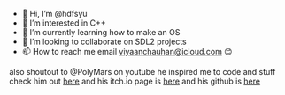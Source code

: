 - 👋 Hi, I’m @hdfsyu
- 👀 I’m interested in C++
- 🌱 I’m currently learning how to make an OS
- 💞️ I’m looking to collaborate on SDL2 projects
- 📫 How to reach me email viyaanchauhan@icloud.com 😊


also shoutout to @PolyMars on youtube he inspired me to code and stuff check him out [here](https://www.youtube.com/channel/UCl7dSJloxuCa9IBFml7sakw) and his itch.io page is [here](https://polymars.itch.io) and his github is [here](https://github.com/PolyMarsDev)

